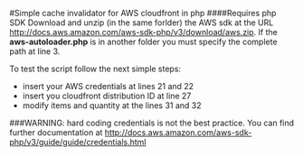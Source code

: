 #Simple cache invalidator for AWS cloudfront in php
####Requires php SDK
Download and unzip (in the same forlder) the AWS sdk at the URL http://docs.aws.amazon.com/aws-sdk-php/v3/download/aws.zip. If the **aws-autoloader.php** is in another folder you must specify the complete path at line 3.

To test the script follow the next simple steps:

- insert your AWS credentials at lines 21 and 22
- insert you cloudfront distribution ID at line 27
- modify items and quantity at the lines 31 and 32

###WARNING: hard coding credentials is not the best practice. 
You can find further documentation at http://docs.aws.amazon.com/aws-sdk-php/v3/guide/guide/credentials.html



